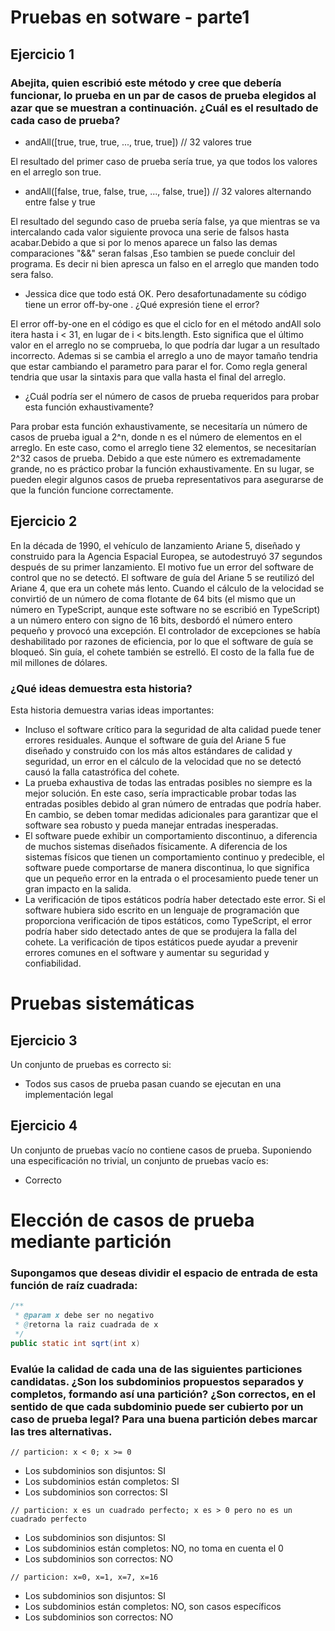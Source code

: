 # Pruebas en sotware - parte1
## Ejercicio 1

### Abejita, quien escribió este método y cree que debería funcionar, lo prueba en un par de casos de prueba elegidos al azar que se muestran a continuación. ¿Cuál es el resultado de cada caso de prueba?
- andAll([true, true, true, ..., true, true]) // 32 valores true

El resultado del primer caso de prueba sería true, ya que todos los valores en el arreglo son true.

- andAll([false, true, false, true, ..., false, true]) // 32 valores alternando entre false y true 

El resultado del segundo caso de prueba sería false, ya que mientras se va intercalando cada valor siguiente provoca una serie de falsos hasta acabar.Debido a que si por lo menos aparece un falso las demas comparaciones "&&" seran falsas ,Eso tambien se puede concluir del programa. Es decir ni bien apresca un falso en el arreglo que manden todo sera falso.

- Jessica dice que todo está OK. Pero desafortunadamente su código tiene un error off-by-one . ¿Qué expresión tiene el error?

El error off-by-one en el código es que el ciclo for en el método andAll solo itera hasta i < 31, en lugar de i < bits.length. Esto significa que el último valor en el arreglo no se comprueba, lo que podría dar lugar a un resultado incorrecto. Ademas si se cambia el arreglo a uno de mayor tamaño tendria que estar cambiando el parametro para parar el for. Como regla general tendria que usar la sintaxis para que valla hasta el final del arreglo.

- ¿Cuál podría ser el número de casos de prueba requeridos para probar esta función exhaustivamente?

Para probar esta función exhaustivamente, se necesitaría un número de casos de prueba igual a 2^n, donde n es el número de elementos en el arreglo. En este caso, como el arreglo tiene 32 elementos, se necesitarían 2^32 casos de prueba. Debido a que este número es extremadamente grande, no es práctico probar la función exhaustivamente. En su lugar, se pueden elegir algunos casos de prueba representativos para asegurarse de que la función funcione correctamente.

## Ejercicio 2
En la década de 1990, el vehículo de lanzamiento Ariane 5, diseñado y construido para la Agencia Espacial Europea, se autodestruyó 37 segundos después de su primer lanzamiento. El motivo fue un error del software de control que no se detectó. El software de guía del Ariane 5 se reutilizó del Ariane 4, que era un cohete más lento. Cuando el cálculo de la velocidad se convirtió de un número de coma flotante de 64 bits (el mismo que un número en TypeScript, aunque este software no se escribió en TypeScript) a un número entero con signo de 16 bits, desbordó el número entero pequeño y provocó una excepción. El controlador de excepciones se había deshabilitado por razones de eficiencia, por lo que el software de guía se bloqueó. Sin guía, el cohete también se estrelló. El costo de la falla fue de mil millones de dólares.

### ¿Qué ideas demuestra esta historia?

Esta historia demuestra varias ideas importantes:

- Incluso el software crítico para la seguridad de alta calidad puede tener errores residuales. Aunque el software de guía del Ariane 5 fue diseñado y construido con los más altos estándares de calidad y seguridad, un error en el cálculo de la velocidad que no se detectó causó la falla catastrófica del cohete.
- La prueba exhaustiva de todas las entradas posibles no siempre es la mejor solución. En este caso, sería impracticable probar todas las entradas posibles debido al gran número de entradas que podría haber. En cambio, se deben tomar medidas adicionales para garantizar que el software sea robusto y pueda manejar entradas inesperadas.
- El software puede exhibir un comportamiento discontinuo, a diferencia de muchos sistemas diseñados físicamente. A diferencia de los sistemas físicos que tienen un comportamiento continuo y predecible, el software puede comportarse de manera discontinua, lo que significa que un pequeño error en la entrada o el procesamiento puede tener un gran impacto en la salida.
- La verificación de tipos estáticos podría haber detectado este error. Si el software hubiera sido escrito en un lenguaje de programación que proporciona verificación de tipos estáticos, como TypeScript, el error podría haber sido detectado antes de que se produjera la falla del cohete. La verificación de tipos estáticos puede ayudar a prevenir errores comunes en el software y aumentar su seguridad y confiabilidad.

# Pruebas sistemáticas
## Ejercicio 3
Un conjunto de pruebas es correcto si:
- Todos sus casos de prueba pasan cuando se ejecutan en una implementación legal
## Ejercicio 4
Un conjunto de pruebas vacío no contiene casos de prueba. Suponiendo una especificación no trivial, un conjunto de pruebas vacío es:
- Correcto

# Elección de casos de prueba mediante partición
### Supongamos que deseas dividir el espacio de entrada de esta función de raíz cuadrada:
```java
/**
 * @param x debe ser no negativo
 * @retorna la raiz cuadrada de x
 */
public static int sqrt(int x)
```

### Evalúe la calidad de cada una de las siguientes particiones candidatas. ¿Son los subdominios propuestos separados y completos, formando así una partición? ¿Son correctos, en el sentido de que cada subdominio puede ser cubierto por un caso de prueba legal? Para una buena partición debes marcar las tres alternativas.
```
// particion: x < 0; x >= 0
```
- Los subdominios son disjuntos: SI
- Los subdominios están completos: SI
- Los subdominios son correctos: SI
```
// particion: x es un cuadrado perfecto; x es > 0 pero no es un cuadrado perfecto
```
- Los subdominios son disjuntos: SI
- Los subdominios están completos: NO, no toma en cuenta el 0
- Los subdominios son correctos: NO
```
// particion: x=0, x=1, x=7, x=16
```
- Los subdominios son disjuntos: SI
- Los subdominios están completos: NO, son casos específicos
- Los subdominios son correctos: NO
